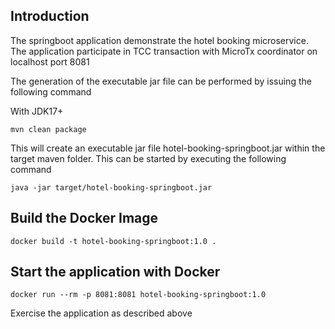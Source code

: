 ## Introduction

The springboot application demonstrate the hotel booking microservice. The application participate in TCC transaction with MicroTx coordinator on localhost port 8081

The generation of the executable jar file can be performed by issuing the following command

With JDK17+

```
mvn clean package
```

This will create an executable jar file hotel-booking-springboot.jar within the target maven folder. This can be started by executing the following command

```
java -jar target/hotel-booking-springboot.jar
```


## Build the Docker Image

```
docker build -t hotel-booking-springboot:1.0 .
```

## Start the application with Docker

```
docker run --rm -p 8081:8081 hotel-booking-springboot:1.0
```

Exercise the application as described above